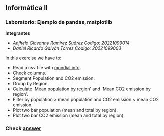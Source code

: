 ## Informática II
###  Laboratorio: Ejemplo de pandas, matplotlib
**Integrantes**
- *Anjhelo Giovanny Ramírez Suárez Codigo: 20221099014*
- *Daniel Ricardo Galván Torres Codigo: 20221099003*

In this exercise we have to:
- Read a csv file with [mundial info](https://github.com/GiovannyRamirez/pandas_exercise/blob/main/indicadores-mundiales.csv).
- Check columns.
- Segment Population and CO2 emission.
- Group by Region.
- Calculate 'Mean population by region' and 'Mean CO2 emission by region'.
- Filter by population > mean population and CO2 emission < mean CO2 emission.
- Plot two bar population (mean and total by region).
- Plot two bar CO2 emission (mean and total by region).

### Check [answer](https://github.com/GiovannyRamirez/pandas_exercise/blob/main/indicadores_mundiales.ipynb)
